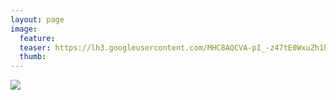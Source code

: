 ```yaml
---
layout: page
image:
  feature:
  teaser: https://lh3.googleusercontent.com/MHC8AQCVA-pI_-z47tE0WxuZh1hljHV1UDhhI5yRJ4Q=w245
  thumb:
---
```


[![](https://lh3.googleusercontent.com/EveUQ4lMWugb3fFtoU4xDTEi5iUergxw4Vsqt9x9Tas=w800)](https://lh3.googleusercontent.com/EveUQ4lMWugb3fFtoU4xDTEi5iUergxw4Vsqt9x9Tas=s0)
